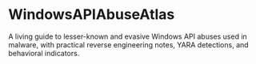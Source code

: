 # WindowsAPIAbuseAtlas
A living guide to lesser-known and evasive Windows API abuses used in malware, with practical reverse engineering notes, YARA detections, and behavioral indicators.
